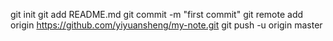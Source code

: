 git init
git add README.md
git commit -m "first commit"
git remote add origin https://github.com/yiyuansheng/my-note.git
git push -u origin master